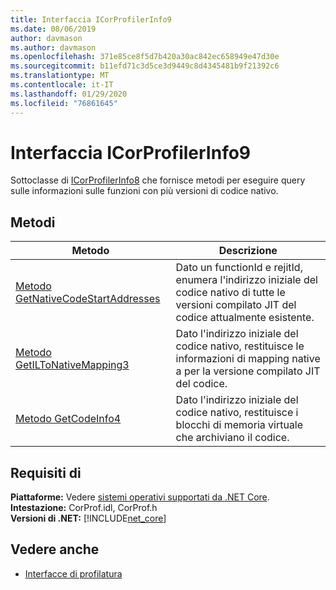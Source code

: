 ```yaml
---
title: Interfaccia ICorProfilerInfo9
ms.date: 08/06/2019
author: davmason
ms.author: davmason
ms.openlocfilehash: 371e85ce8f5d7b420a30ac842ec658949e47d30e
ms.sourcegitcommit: b11efd71c3d5ce3d9449c8d4345481b9f21392c6
ms.translationtype: MT
ms.contentlocale: it-IT
ms.lasthandoff: 01/29/2020
ms.locfileid: "76861645"
---
```

# <a name="icorprofilerinfo9-interface"></a>Interfaccia ICorProfilerInfo9

Sottoclasse di [ICorProfilerInfo8](icorprofilerinfo8-interface.md) che fornisce metodi per eseguire query sulle informazioni sulle funzioni con più versioni di codice nativo.  

## <a name="methods"></a>Metodi  

| Metodo|Descrizione|  
| ------------|-----------------|  
|[Metodo GetNativeCodeStartAddresses](icorprofilerinfo9-getnativecodestartaddresses-method.md)| Dato un functionId e rejitId, enumera l'indirizzo iniziale del codice nativo di tutte le versioni compilato JIT del codice attualmente esistente. |
|[Metodo GetILToNativeMapping3](icorprofilerinfo9-getiltonativemapping3-method.md)| Dato l'indirizzo iniziale del codice nativo, restituisce le informazioni di mapping native a per la versione compilato JIT del codice. |
|[Metodo GetCodeInfo4](icorprofilerinfo9-getcodeinfo4-method.md)| Dato l'indirizzo iniziale del codice nativo, restituisce i blocchi di memoria virtuale che archiviano il codice. |

## <a name="requirements"></a>Requisiti di  
**Piattaforme:** Vedere [sistemi operativi supportati da .NET Core](../../../core/install/dependencies.md?tabs=netcore30&pivots=os-windows).  
**Intestazione:** CorProf.idl, CorProf.h  
**Versioni di .NET:** [!INCLUDE[net_core](../../../../includes/net-core-22-md.md)]  

## <a name="see-also"></a>Vedere anche

- [Interfacce di profilatura](profiling-interfaces.md)
